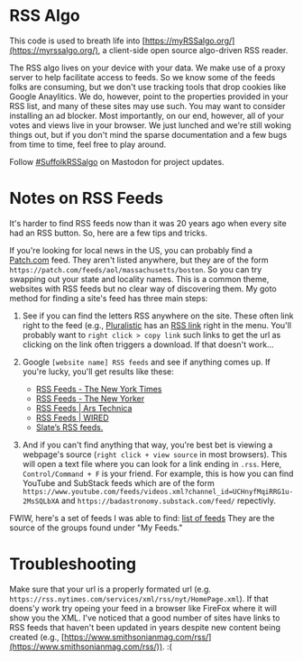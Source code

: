 # RSS Algo

This code is used to breath life into [https://myRSSalgo.org/](https://myrssalgo.org/), a client-side open source algo-driven RSS reader. 

The RSS algo lives on your device with your data. We make use of a proxy server to help facilitate access to feeds. So we know some of the feeds folks are consuming, but we don't use tracking tools that drop cookies like Google Anaylitics. We do, however, point to the properties provided in your RSS list, and many of these sites may use such. You may want to consider installing an ad blocker. Most importantly, on our end, however, all of your votes and views live in your browser. We just lunched and we're still woking things out, but if you don't mind the sparse documentation and a few bugs from time to time, feel free to play around.

Follow [#SuffolkRSSalgo](https://mastodon.social/deck/tags/suffolkrssalgo) on Mastodon for project updates.

# Notes on RSS Feeds

It's harder to find RSS feeds now than it was 20 years ago when every site had an RSS button. So, here are a few tips and tricks. 

If you're looking for local news in the US, you can probably find a [Patch.com](https://patch.com/) feed. They aren't listed anywhere, but they are of the form `https://patch.com/feeds/aol/massachusetts/boston`. So you can try swapping out your state and locality names. This is a common theme, websites with RSS feeds but no clear way of discovering them. My goto method for finding a site's feed has three main steps: 

1. See if you can find the letters RSS anywhere on the site. These often link right to the feed (e.g., [Pluralistic](https://pluralistic.net/) has an [RSS link](https://pluralistic.net/feed/) right in the menu. You'll probably want to `right click > copy link` such links to get the url as clicking on the link often triggers a download. If that doesn't work...

2. Google `[website name] RSS feeds` and see if anything comes up. If you're lucky, you'll get results like these:
    - [RSS Feeds - The New York Times](https://www.nytimes.com/rss)
    - [RSS Feeds - The New Yorker](https://www.newyorker.com/about/feeds?verso=true)
    - [RSS Feeds | Ars Technica](https://arstechnica.com/rss-feeds/)
    - [RSS Feeds | WIRED](https://www.wired.com/about/rss-feeds/)
    - [Slate’s RSS feeds.](https://slate.com/rss)
  
3. And if you can't find anything that way, you're best bet is viewing a webpage's source (`right click + view source` in most browsers). This will open a text file where you can look for a link ending in `.rss`. Here, `Control/Command + F` is your friend. For example, this is how you can find YouTube and SubStack feeds which are of the form `https://www.youtube.com/feeds/videos.xml?channel_id=UCHnyfMqiRRG1u-2MsSQLbXA` and `https://badastronomy.substack.com/feed/` repectivly. 

FWIW, here's a set of feeds I was able to find: [list of feeds](https://github.com/SuffolkLITLab/rss_algo/blob/main/js/feeds.js) They are the source of the groups found under "My Feeds." 

# Troubleshooting

Make sure that your url is a properly formated url (e.g. `https://rss.nytimes.com/services/xml/rss/nyt/HomePage.xml`). If that doens'y work try opeing your feed in a browser like FireFox where it will show you the XML. I've noticed that a good number of sites have links to RSS feeds that haven't been updated in years despite new content being created (e.g., [https://www.smithsonianmag.com/rss/](https://www.smithsonianmag.com/rss/)). :(
